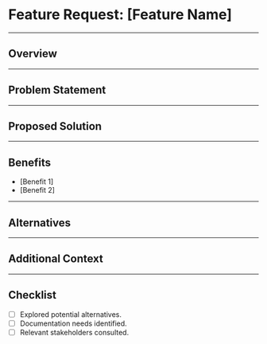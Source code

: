 # Feature Request: [Feature Name]

---

## Overview

<!-- Provide a brief overview of the proposed feature or improvement. -->

---

## Problem Statement

<!-- What problem does this feature solve? -->

---

## Proposed Solution

<!-- How will the feature work? Include technical details if applicable. -->

---

## Benefits

<!-- List the benefits of implementing this feature. -->

- [Benefit 1]
- [Benefit 2]

---

## Alternatives

<!-- Describe any alternative solutions or workarounds. -->

---

## Additional Context

<!-- Add links, screenshots, or documentation references. -->

---

## Checklist

- [ ] Explored potential alternatives.
- [ ] Documentation needs identified.
- [ ] Relevant stakeholders consulted.
